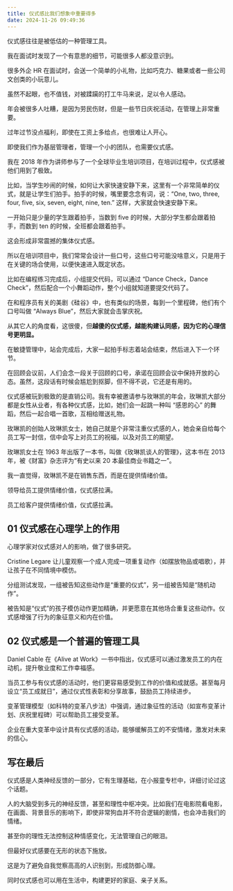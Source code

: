 ```yaml
---
title: 仪式感比我们想象中重要得多
date: 2024-11-26 09:49:36
---
```


仪式感往往是被低估的一种管理工具。

我在面试时发现了一个有意思的细节，可能很多人都没意识到。

很多外企 HR 在面试时，会送一个简单的小礼物，比如巧克力、糖果或者一些公司文创类的小玩意儿。

虽然不起眼，也不值钱，对被蹂躏的打工牛马来说，足以令人感动。

年会被很多人吐糟，是因为劳民伤财，但是一些节日庆祝活动，在管理上非常重要。

过年过节没点福利，即使在工资上多给点，也很难让人开心。

即使我们作为基层管理者，管理一个小的团队，也需要仪式感。

我在 2018 年作为讲师参与了一个全球毕业生培训项目，在培训过程中，仪式感被他们用到了极致。

比如，当学生吵闹的时候，如何让大家快速安静下来，这里有一个非常简单的仪式，就是让学生们拍手。拍手的时候，嘴里要念念有词，说：“One, two, three, four, five, six, seven, eight, nine, ten.” 这样，大家就会快速安静下来。

一开始只是少量的学生跟着拍手，当数到 five 的时候，大部分学生都会跟着拍手，而数到 ten 的时候，全班都会跟着拍手。

这会形成非常震撼的集体仪式感。

所以在培训项目中，我们常常会设计一些口号，这些口号可能没啥意义，只是用于在关键的场合使用，以便快速进入既定状态。

比如在编程练习完成后，小组提交代码，可以通过 “Dance Check，Dance Check”，然后配合一个小舞蹈动作，整个小组就知道要提交代码了。

在和程序员有关的美剧《硅谷》中，也有类似的场景，每到一个里程碑，他们有个口号叫做 “Always Blue”，然后大家就会击掌庆祝。

从其它人的角度看，这很傻，但**越傻的仪式感，越能构建认同感，因为它的心理信号更明显。**

在敏捷管理中，站会完成后，大家一起拍手标志着站会结束，然后进入下一个环节。

在回顾会议前，人们会念一段关于回顾的口号，承诺在回顾会议中保持开放的心态。虽然，这段话有时候会尴尬到抠脚，但不得不说，它还是有用的。

仪式感被玩到极致的是直销公司。我有幸被邀请参与玫琳凯的年会，玫琳凯大部分都是女性从业者，有各种仪式感，比如，她们会一起跳一种叫 “感恩的心” 的舞蹈，然后一起合唱一首歌，互相给赠送礼物。

玫琳凯的创始人玫琳凯女士，她自己就是个非常注重仪式感的人，她会亲自给每个员工写一封信，信中会写上对员工的祝福，以及对员工的期望。

玫琳凯女士在 1963 年出版了一本书，叫做《玫琳凯谈人的管理》，这本书在 2013 年，被《财富》杂志评为“有史以来 20 本最佳商业书籍之一”。

我一直觉得，玫琳凯不是在销售东西，而是在提供情绪价值。

领导给员工提供情绪价值，仪式感拉满。

员工给客户提供情绪价值，仪式感拉满。

## 01 仪式感在心理学上的作用

心理学家对仪式感对人的影响，做了很多研究。

Cristine Legare 让儿童观察一个成人完成一项重复动作（如摆放物品或唱歌），并让孩子在不同情境中模仿。

分组测试发现，一组被告知这些动作是“重要的仪式”，另一组被告知是“随机动作”。

被告知是“仪式”的孩子模仿动作更加精确，并更愿意在其他场合重复这些动作。仪式感增强了行为的象征意义和内在价值。

## 02 仪式感是一个普遍的管理工具

Daniel Cable 在《Alive at Work》一书中指出，仪式感可以通过激发员工的内在动机，提升敬业度和工作幸福感。

当员工参与有仪式感的活动时，他们更容易感受到工作的价值和成就感。甚至每月设立“员工成就日”，通过仪式性表彰和分享故事，鼓励员工持续进步。

变革管理模型（如科特的变革八步法）中强调，通过象征性的活动（如宣布变革计划、庆祝里程碑）可以帮助员工接受变革。

企业在重大变革中设计具有仪式感的活动，能够缓解员工的不安情绪，激发对未来的信心。

## 写在最后

仪式感是人类神经反馈的一部分，它有生理基础，在小报童专栏中，详细讨论过这个话题。

人的大脑受到多元的神经反馈，甚至和理性中枢冲突。比如我们在电影院看电影，在画面、背景音乐的影响下，即使非常狗血并不符合逻辑的剧情，也会冲击我们的情绪。

甚至你的理性无法控制这种情感变化，无法管理自己的眼泪。

但最好仪式感要在无形的状态下施放。

这是为了避免自我觉察高高的人识别到，形成防御心理。

同时仪式感也可以用在生活中，构建更好的家庭、亲子关系。